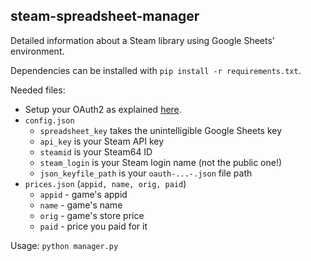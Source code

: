 ## steam-spreadsheet-manager

Detailed information about a Steam library using Google Sheets' environment.

Dependencies can be installed with `pip install -r requirements.txt`.

Needed files:
* Setup your OAuth2 as explained
[here](http://gspread.readthedocs.org/en/latest/oauth2.html).
* `config.json`
  - `spreadsheet_key` takes the unintelligible Google Sheets key
  - `api_key` is your Steam API key
  - `steamid` is your Steam64 ID
  - `steam_login` is your Steam login name (not the public one!)
  - `json_keyfile_path` is your `oauth-...-.json` file path
* `prices.json` (`appid, name, orig, paid`)
  - `appid` - game's appid
  - `name` - game's name
  - `orig` - game's store price
  - `paid` - price you paid for it

Usage: `python manager.py`

